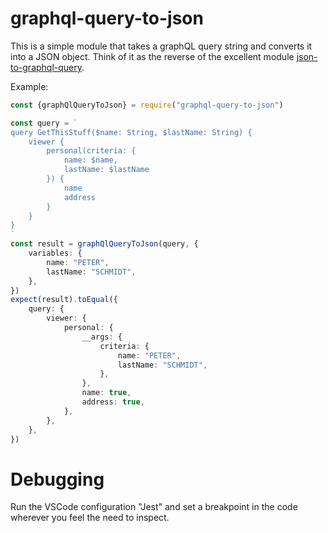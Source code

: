 graphql-query-to-json
=====================

This is a simple module that takes a graphQL query string and converts it into a JSON object. Think of it as the reverse of the excellent module [json-to-graphql-query](https://www.npmjs.com/package/json-to-graphql-query).

Example:

```ts
const {graphQlQueryToJson} = require("graphql-query-to-json")

const query = `
query GetThisStuff($name: String, $lastName: String) {
    viewer {
        personal(criteria: {
            name: $name,
            lastName: $lastName
        }) {
            name
            address
        }
    }
}
`
const result = graphQlQueryToJson(query, {
    variables: {
        name: "PETER",
        lastName: "SCHMIDT",
    },
})
expect(result).toEqual({
    query: {
        viewer: {
            personal: {
                __args: {
                    criteria: {
                        name: "PETER",
                        lastName: "SCHMIDT",
                    },
                },
                name: true,
                address: true,
            },
        },
    },
})
```

# Debugging
Run the VSCode configuration "Jest" and set a breakpoint in the code wherever you feel the need to inspect.

